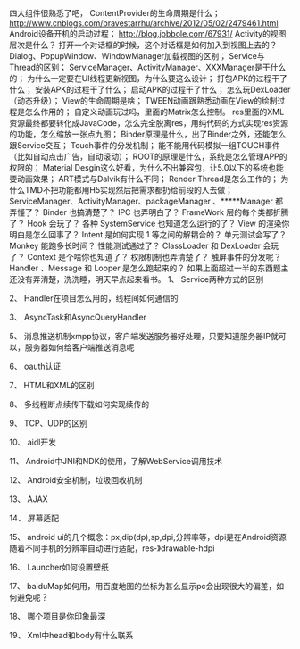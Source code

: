 四大组件很熟悉了吧，
ContentProvider的生命周期是什么；
http://www.cnblogs.com/bravestarrhu/archive/2012/05/02/2479461.html
Android设备开机的启动过程；
http://blog.jobbole.com/67931/
Activity的视图层次是什么？
打开一个对话框的时候，这个对话框是如何加入到视图上去的？
Dialog、PopupWindow、WindowManager加载视图的区别；
Service与Thread的区别；
ServiceManager、ActivityManager、XXXManager是干什么的；
为什么一定要在UI线程更新视图，为什么要这么设计；
打包APK的过程干了什么；
安装APK的过程干了什么；
启动APK的过程干了什么；
怎么玩DexLoader（动态升级）；
View的生命周期是啥；
TWEEN动画跟熟悉动画在View的绘制过程是怎么作用的；
自定义动画玩过吗，里面的Matrix怎么控制。
res里面的XML资源最终都要转化成JavaCode，怎么完全脱离res，用纯代码的方式实现res资源的功能，怎么缩放一张点九图；
Binder原理是什么，出了Binder之外，还能怎么跟Service交互；
Touch事件的分发机制；
能不能用代码模拟一组TOUCH事件（比如自动点击广告，自动滚动）；
ROOT的原理是什么，系统是怎么管理APP的权限的；
Material Desgin这么好看，为什么不出兼容包，让5.0以下的系统也能要动画效果；
ART模式与Dalvik有什么不同；
Render Thread是怎么工作的；
为什么TMD不把功能都用H5实现然后把需求都扔给前段的人去做；
ServiceManager、ActivityManager、packageManager 、*****Manager 都弄懂了？
Binder 也搞清楚了？
IPC 也弄明白了？
FrameWork 层的每个类都折腾了？
Hook 会玩了？
各种 SystemService 也知道怎么运行的了？
View 的渲染你明白是怎么回事了？
Intent 是如何实现 1 等之间的解耦合的？
单元测试会写了？
Monkey 能跑多长时间？
性能测试通过了？
ClassLoader 和 DexLoader 会玩了？
Context 是个啥你也知道了？
权限机制也弄清楚了？
触屏事件的分发呢？
Handler 、Message 和 Looper 是怎么跑起来的？
如果上面超过一半的东西题主还没有弄清楚，洗洗睡，明天早点起来看书。
1、 Service两种方式的区别

2、 Handler在项目怎么用的，线程间如何通信的

3、 AsyncTask和AsyncQueryHandler

5、 消息推送机制xmpp协议，客户端发送服务器好处理，只要知道服务器IP就可以，服务器如何给客户端推送消息呢

6、 oauth认证

7、 HTML和XML的区别

8、 多线程断点续传下载如何实现续传的

9、 TCP、UDP的区别

10、 aidl开发

11、 Android中JNI和NDK的使用，了解WebService调用技术

12、 Android安全机制，垃圾回收机制

13、 AJAX

14、 屏幕适配

15、 android ui的几个概念：px,dip(dp),sp,dpi,分辨率等，dpi是在Android资源随着不同手机的分辨率自动进行适配，res-》drawable-hdpi

16、 Launcher如何设置壁纸

17、 baiduMap如何用，用百度地图的坐标为甚么显示pc会出现很大的偏差，如何避免呢？

18、 哪个项目是你印象最深

19、 Xml中head和body有什么联系
```
